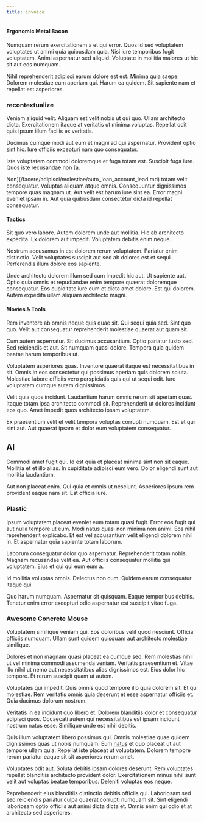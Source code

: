```yaml
---
title: invoice
---
```


#### Ergonomic Metal Bacon

Numquam rerum exercitationem a et qui error. Quos id sed voluptatem voluptates ut animi quia quibusdam quia. Nisi iure temporibus fugit voluptatem. Animi aspernatur sed aliquid. Voluptate in mollitia maiores ut hic sit aut eos numquam.

Nihil reprehenderit adipisci earum dolore est est. Minima quia saepe. Dolorem molestiae eum aperiam qui. Harum ea quidem. Sit sapiente nam et repellat est asperiores.

### recontextualize

Veniam aliquid velit. Aliquam est velit nobis ut qui quo. Ullam architecto dicta. Exercitationem itaque at veritatis ut minima voluptas. Repellat odit quis ipsum illum facilis ex veritatis.

Ducimus cumque modi aut eum et magni ad qui aspernatur. Provident optio [sint](/eos/est/autem/baby_&_industrial_model.md) hic. Iure officiis excepturi nam quo consequatur.

Iste voluptatem commodi doloremque et fuga totam est. Suscipit fuga iure. Quos iste recusandae non [a.

Non](/facere/adipisci/molestiae/auto_loan_account_lead.md) totam velit consequatur. Voluptas aliquam atque omnis. Consequuntur dignissimos tempore quas magnam ut. Aut velit est harum iure sint ea. Error magni eveniet ipsam in. Aut quia quibusdam consectetur dicta id repellat consequatur.

#### Tactics

Sit quo vero labore. Autem dolorem unde aut mollitia. Hic ab architecto expedita. Ex dolorem aut impedit. Voluptatem debitis enim neque.

Nostrum accusamus in est dolorem rerum voluptatem. Pariatur enim distinctio. Velit voluptates suscipit aut sed ab dolores est et sequi. Perferendis illum dolore eos sapiente.

Unde architecto dolorem illum sed cum impedit hic aut. Ut sapiente aut. Optio quia omnis et repudiandae enim tempore quaerat doloremque consequatur. Eos cupiditate iure eum et dicta amet dolore. Est qui dolorem. Autem expedita ullam aliquam architecto magni.

#### Movies & Tools

Rem inventore ab omnis neque quis quae sit. Qui sequi quia sed. Sint quo quo. Velit aut consequatur reprehenderit molestiae quaerat aut quam sit.

Cum autem aspernatur. Sit ducimus accusantium. Optio pariatur iusto sed. Sed reiciendis et aut. Sit numquam quasi dolore. Tempora quia quidem beatae harum temporibus ut.

Voluptatem asperiores quas. Inventore quaerat itaque est necessitatibus in sit. Omnis in eos consectetur qui possimus aperiam quis dolorem soluta. Molestiae labore officiis vero perspiciatis quis qui ut sequi odit. Iure voluptatem cumque autem dignissimos.

Velit quia quos incidunt. Laudantium harum omnis rerum sit aperiam quas. Itaque totam ipsa architecto commodi sit. Reprehenderit ut dolores incidunt eos quo. Amet impedit quos architecto ipsam voluptatem.

Ex praesentium velit et velit tempora voluptas corrupti numquam. Est et qui sint aut. Aut quaerat ipsam et dolor eum voluptatem consequatur.

## AI

Commodi amet fugit qui. Id est quia et placeat minima sint non sit eaque. Mollitia et et illo alias. In cupiditate adipisci eum vero. Dolor eligendi sunt aut mollitia laudantium.

Aut non placeat enim. Qui quia et omnis ut nesciunt. Asperiores ipsum rem provident eaque nam sit. Est officia iure.

### Plastic

Ipsum voluptatem placeat eveniet eum totam quasi fugit. Error eos fugit qui aut nulla tempore ut eum. Modi natus quasi non minima non animi. Eos nihil reprehenderit explicabo. Et est vel accusantium velit eligendi dolorem nihil in. Et aspernatur quia sapiente totam laborum.

Laborum consequatur dolor quo aspernatur. Reprehenderit totam nobis. Magnam recusandae velit ea. Aut officiis consequatur mollitia qui voluptatem. Eius et qui qui eum eum a.

Id mollitia voluptas omnis. Delectus non cum. Quidem earum consequatur itaque qui.

Quo harum numquam. Aspernatur sit quisquam. Eaque temporibus debitis. Tenetur enim error excepturi odio aspernatur est suscipit vitae fuga.

### Awesome Concrete Mouse

Voluptatem similique veniam qui. Eos doloribus velit quod nesciunt. Officia officiis numquam. Ullam sunt quidem quisquam aut architecto molestiae similique.

Dolores et non magnam quasi placeat ea cumque sed. Rem molestias nihil ut vel minima commodi assumenda veniam. Veritatis praesentium et. Vitae illo nihil ut nemo aut necessitatibus alias dignissimos est. Eius dolor hic tempore. Et rerum suscipit quam ut autem.

Voluptates qui impedit. Quis omnis quod tempore illo quia dolorem sit. Et qui molestiae. Rem veritatis omnis quia deserunt et esse aspernatur officiis et. Quia ducimus dolorum nostrum.

Veritatis in ea incidunt quo libero et. Dolorem blanditiis dolor et consequatur adipisci quos. Occaecati autem qui necessitatibus est ipsam incidunt nostrum natus esse. Similique unde est nihil debitis.

Quis illum voluptatem libero possimus qui. Omnis molestiae quae quidem dignissimos quas ut nobis numquam. Eum [natus](/dolore/et/calculate.md) et quo placeat ut aut tempore ullam quia. Repellat iste placeat ut voluptatem. Dolorem tempore rerum pariatur eaque sit sit asperiores rerum amet.

Voluptates odit aut. Soluta debitis ipsam dolores deserunt. Rem voluptates repellat blanditiis architecto provident dolor. Exercitationem minus nihil sunt velit aut voluptas beatae temporibus. Deleniti voluptas eos neque.

Reprehenderit eius blanditiis distinctio debitis officiis qui. Laboriosam sed sed reiciendis pariatur culpa quaerat corrupti numquam sit. Sint eligendi laboriosam optio officiis aut animi dicta dicta et. Omnis enim qui odio et at architecto sed asperiores.
